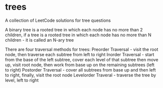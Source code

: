 # trees
A collection of LeetCode solutions for tree questions

A binary tree is a rooted tree in which each node has no more than 2 children, if a tree is a rooted tree in which each node has no more than N children - it is called an N-ary tree

There are four traversal methods for trees:
Preorder Traversal - visit the root node, then traverse each subtree from left to right
Inorder Traversal - start from the base of the left subtree, cover each level of that subtree then move up, visit root node, then work from base up on the remaining subtrees (left to right)
Postorder Traversal - cover all subtrees from base up and then left to right, finally, visit the root node
Levelorder Traveral - traverse the tree by level, left to right

